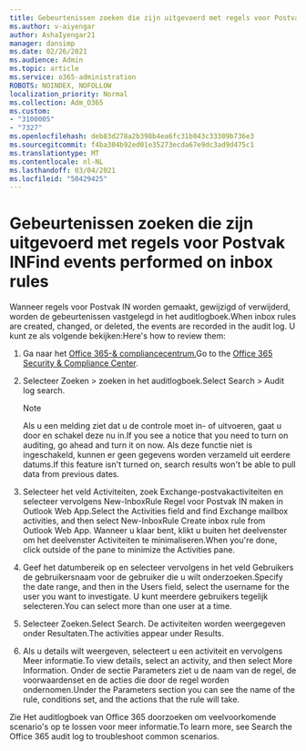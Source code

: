 ```yaml
---
title: Gebeurtenissen zoeken die zijn uitgevoerd met regels voor Postvak IN
ms.author: v-aiyengar
author: AshaIyengar21
manager: dansimp
ms.date: 02/26/2021
ms.audience: Admin
ms.topic: article
ms.service: o365-administration
ROBOTS: NOINDEX, NOFOLLOW
localization_priority: Normal
ms.collection: Adm_O365
ms.custom:
- "3100005"
- "7327"
ms.openlocfilehash: deb83d278a2b398b4ea6fc31b043c33309b736e3
ms.sourcegitcommit: f4ba304b92ed01e35273ecda67e9dc3ad9d475c1
ms.translationtype: MT
ms.contentlocale: nl-NL
ms.lasthandoff: 03/04/2021
ms.locfileid: "50429425"
---
```

# <a name="find-events-performed-on-inbox-rules"></a><span data-ttu-id="a78b0-102">Gebeurtenissen zoeken die zijn uitgevoerd met regels voor Postvak IN</span><span class="sxs-lookup"><span data-stu-id="a78b0-102">Find events performed on inbox rules</span></span>

<span data-ttu-id="a78b0-103">Wanneer regels voor Postvak IN worden gemaakt, gewijzigd of verwijderd, worden de gebeurtenissen vastgelegd in het auditlogboek.</span><span class="sxs-lookup"><span data-stu-id="a78b0-103">When inbox rules are created, changed, or deleted, the events are recorded in the audit log.</span></span> <span data-ttu-id="a78b0-104">U kunt ze als volgende bekijken:</span><span class="sxs-lookup"><span data-stu-id="a78b0-104">Here's how to review them:</span></span>

1. <span data-ttu-id="a78b0-105">Ga naar het [Office 365-& compliancecentrum.](https://go.microsoft.com/fwlink/p/?linkid=2077143)</span><span class="sxs-lookup"><span data-stu-id="a78b0-105">Go to the [Office 365 Security & Compliance Center](https://go.microsoft.com/fwlink/p/?linkid=2077143).</span></span>
1. <span data-ttu-id="a78b0-106">Selecteer Zoeken > zoeken in het auditlogboek.</span><span class="sxs-lookup"><span data-stu-id="a78b0-106">Select Search > Audit log search.</span></span>

    > [!NOTE]
    > <span data-ttu-id="a78b0-107">Als u een melding ziet dat u de controle moet in- of uitvoeren, gaat u door en schakel deze nu in.</span><span class="sxs-lookup"><span data-stu-id="a78b0-107">If you see a notice that you need to turn on auditing, go ahead and turn it on now.</span></span> <span data-ttu-id="a78b0-108">Als deze functie niet is ingeschakeld, kunnen er geen gegevens worden verzameld uit eerdere datums.</span><span class="sxs-lookup"><span data-stu-id="a78b0-108">If this feature isn't turned on, search results won't be able to pull data from previous dates.</span></span>
1. <span data-ttu-id="a78b0-109">Selecteer het veld Activiteiten, zoek Exchange-postvakactiviteiten en selecteer vervolgens New-InboxRule Regel voor Postvak IN maken in Outlook Web App.</span><span class="sxs-lookup"><span data-stu-id="a78b0-109">Select the Activities field and find Exchange mailbox activities, and then select New-InboxRule Create inbox rule from Outlook Web App.</span></span> <span data-ttu-id="a78b0-110">Wanneer u klaar bent, klikt u buiten het deelvenster om het deelvenster Activiteiten te minimaliseren.</span><span class="sxs-lookup"><span data-stu-id="a78b0-110">When you're done, click outside of the pane to minimize the Activities pane.</span></span>
1. <span data-ttu-id="a78b0-111">Geef het datumbereik op en selecteer vervolgens in het veld Gebruikers de gebruikersnaam voor de gebruiker die u wilt onderzoeken.</span><span class="sxs-lookup"><span data-stu-id="a78b0-111">Specify the date range, and then in the Users field, select the username for the user you want to investigate.</span></span> <span data-ttu-id="a78b0-112">U kunt meerdere gebruikers tegelijk selecteren.</span><span class="sxs-lookup"><span data-stu-id="a78b0-112">You can select more than one user at a time.</span></span>
1. <span data-ttu-id="a78b0-113">Selecteer Zoeken.</span><span class="sxs-lookup"><span data-stu-id="a78b0-113">Select Search.</span></span> <span data-ttu-id="a78b0-114">De activiteiten worden weergegeven onder Resultaten.</span><span class="sxs-lookup"><span data-stu-id="a78b0-114">The activities appear under Results.</span></span>
1. <span data-ttu-id="a78b0-115">Als u details wilt weergeven, selecteert u een activiteit en vervolgens Meer informatie.</span><span class="sxs-lookup"><span data-stu-id="a78b0-115">To view details, select an activity, and then select More Information.</span></span> <span data-ttu-id="a78b0-116">Onder de sectie Parameters ziet u de naam van de regel, de voorwaardenset en de acties die door de regel worden ondernomen.</span><span class="sxs-lookup"><span data-stu-id="a78b0-116">Under the Parameters section you can see the name of the rule, conditions set, and the actions that the rule will take.</span></span>

<span data-ttu-id="a78b0-117">Zie Het auditlogboek van Office 365 doorzoeken om veelvoorkomende scenario's op te lossen voor meer informatie.</span><span class="sxs-lookup"><span data-stu-id="a78b0-117">To learn more, see Search the Office 365 audit log to troubleshoot common scenarios.</span></span>